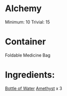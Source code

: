 <!-- TITLE: Amethyst Potion -->
<!-- SUBTITLE: A potion made from amethyst infused in water -->

# Alchemy
Minimum: 10
Trivial: 15

# Container
Foldable Medicine Bag
# Ingredients:
[Bottle of Water](bottle-of-water)
[Amethyst](amethyst) x 3